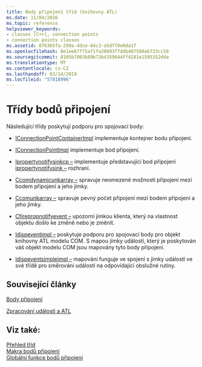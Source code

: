 ```yaml
---
title: Body připojení tříd (knihovny ATL)
ms.date: 11/04/2016
ms.topic: reference
helpviewer_keywords:
- classes [C++], connection points
- connection points classes
ms.assetid: 076365fa-299a-4dce-84c3-a5dff0e0da1f
ms.openlocfilehash: 8e1ee67f75af1fa38693f7ddb487580ab733cc58
ms.sourcegitcommit: 8105b7003b89b73b4359644ff4281e1595352dda
ms.translationtype: MT
ms.contentlocale: cs-CZ
ms.lasthandoff: 03/14/2019
ms.locfileid: "57818996"
---
```

# <a name="connection-points-classes"></a>Třídy bodů připojení

Následující třídy poskytují podporu pro spojovací body:

- [IConnectionPointContainerImpl](../atl/reference/iconnectionpointcontainerimpl-class.md) implementuje kontejner bodu připojení.

- [IConnectionPointImpl](../atl/reference/iconnectionpointimpl-class.md) implementuje bod připojení.

- [Ipropertynotifysinkcp –](../atl/reference/ipropertynotifysinkcp-class.md) implementuje představující bod připojení [ipropertynotifysink –](/windows/desktop/api/ocidl/nn-ocidl-ipropertynotifysink) rozhraní.

- [Ccomdynamicunkarray –](../atl/reference/ccomdynamicunkarray-class.md) spravuje neomezené možnosti připojení mezi bodem připojení a jeho jímky.

- [Ccomunkarray –](../atl/reference/ccomunkarray-class.md) spravuje pevný počet připojení mezi bodem připojení a jeho jímky.

- [Cfirepropnotifyevent –](../atl/reference/cfirepropnotifyevent-class.md) upozorní jímkou klienta, který na vlastnost objektu došlo ke změně nebo je změnit.

- [Idispeventimpl –](../atl/reference/idispeventimpl-class.md) poskytuje podporu pro spojovací body pro objekt knihovny ATL modelu COM. S mapou jímky událostí, který je poskytován váš objekt modelu COM jsou mapovány tyto body připojení.

- [Idispeventsimpleimpl –](../atl/reference/idispeventsimpleimpl-class.md) mapování funguje ve spojení s jímky událostí ve své třídě pro směrování událostí na odpovídající obslužné rutiny.

## <a name="related-articles"></a>Související články

[Body připojení](../atl/atl-connection-points.md)

[Zpracování událostí a ATL](../atl/event-handling-and-atl.md)

## <a name="see-also"></a>Viz také:

[Přehled tříd](../atl/atl-class-overview.md)<br/>
[Makra bodů připojení](../atl/reference/connection-point-macros.md)<br/>
[Globální funkce bodů připojení](../atl/reference/connection-point-global-functions.md)
